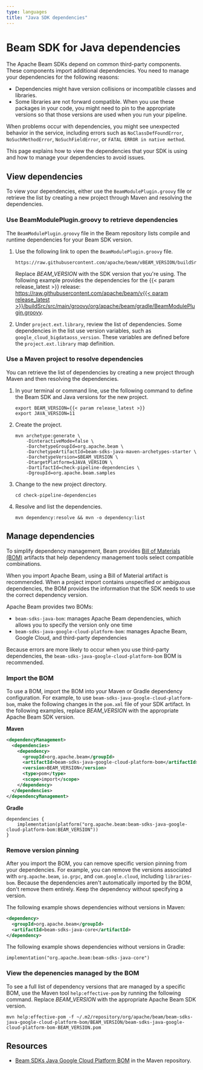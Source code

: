 ```yaml
---
type: languages
title: "Java SDK dependencies"
---
```

<!--
Licensed under the Apache License, Version 2.0 (the "License");
you may not use this file except in compliance with the License.
You may obtain a copy of the License at

http://www.apache.org/licenses/LICENSE-2.0

Unless required by applicable law or agreed to in writing, software
distributed under the License is distributed on an "AS IS" BASIS,
WITHOUT WARRANTIES OR CONDITIONS OF ANY KIND, either express or implied.
See the License for the specific language governing permissions and
limitations under the License.
-->

# Beam SDK for Java dependencies

The Apache Beam SDKs depend on common third-party components. These components
import additional dependencies. You need to manage your dependencies for the following reasons:

- Dependencies might have version collisions or incompatible classes and libraries.
- Some libraries are not forward compatible. When you use these packages in your code,
  you might need to pin to the appropriate versions so that those versions are used
  when you run your pipeline.

When problems occur with dependencies, you might see unexpected behavior in the service,
including errors such as `NoClassDefFoundError`, `NoSuchMethodError`, `NoSuchFieldError`,
or `FATAL ERROR in native method`.

This page explains how to view the dependencies that your SDK is using and how to manage your
dependencies to avoid issues.

## View dependencies

To view your dependencies, either use the
`BeamModulePlugin.groovy` file or retrieve the list by creating a new project
through Maven and resolving the dependencies.

### Use BeamModulePlugin.groovy to retrieve dependencies

The `BeamModulePlugin.groovy` file in the Beam repository lists compile and runtime
dependencies for your Beam SDK version.

1. Use the following link to open the `BeamModulePlugin.groovy` file.

    ```
    https://raw.githubusercontent.com/apache/beam/vBEAM_VERSION/buildSrc/src/main/groovy/org/apache/beam/gradle/BeamModulePlugin.groovy
    ```

    <p class="paragraph-wrap">Replace <em>BEAM_VERSION</em> with the SDK version
        that you're using. The following example provides the dependencies for the
        {{< param release_latest >}} release: <a href="https://raw.githubusercontent.com/apache/beam/v{{< param release_latest >}}/buildSrc/src/main/groovy/org/apache/beam/gradle/BeamModulePlugin.groovy" target="_blank" rel="noopener noreferrer">https://raw.githubusercontent.com/apache/beam/v{{< param release_latest >}}/buildSrc/src/main/groovy/org/apache/beam/gradle/BeamModulePlugin.groovy</a>.</p>

2. Under `project.ext.library`, review the list of dependencies. Some dependencies in the
list use version variables, such as `google_cloud_bigdataoss_version`. These variables are
defined before the `project.ext.library` map definition.

### Use a Maven project to resolve dependencies

You can retrieve the list of dependencies by creating a new project through Maven and
then resolving the dependencies.

1. In your terminal or command line, use the following command to define the Beam SDK and Java versions for the new project.

    ```
    export BEAM_VERSION={{< param release_latest >}}
    export JAVA_VERSION=11
    ```

2. Create the project.

    ```
    mvn archetype:generate \
        -DinteractiveMode=false \
        -DarchetypeGroupId=org.apache.beam \
        -DarchetypeArtifactId=beam-sdks-java-maven-archetypes-starter \
        -DarchetypeVersion=$BEAM_VERSION \
        -DtargetPlatform=$JAVA_VERSION \
        -DartifactId=check-pipeline-dependencies \
        -DgroupId=org.apache.beam.samples
    ```

3. Change to the new project directory.

    ```
    cd check-pipeline-dependencies
    ```

4. Resolve and list the dependencies.

    ```
    mvn dependency:resolve && mvn -o dependency:list
    ```

## Manage dependencies

To simplify dependency management, Beam provides
[Bill of Materials (BOM)](https://maven.apache.org/guides/introduction/introduction-to-dependency-mechanism.html#bill-of-materials-bom-poms)
artifacts that help dependency management tools select compatible combinations.

When you import Apache Beam, using a Bill of Material artifact is recommended.
When a project import contains unspecified or ambiguous dependencies,
the BOM provides the information that the SDK needs to use the correct
dependency version.

Apache Beam provides two BOMs:

- `beam-sdks-java-bom`: manages Apache Beam dependencies, which allows
  you to specify the version only one time
- `beam-sdks-java-google-cloud-platform-bom`: manages Apache Beam, Google Cloud,
  and third-party dependencies

Because errors are more likely to occur when you use third-party dependencies,
the `beam-sdks-java-google-cloud-platform-bom` BOM is recommended.

### Import the BOM

To use a BOM, import the BOM into your Maven or Gradle
dependency configuration. For example, to
use `beam-sdks-java-google-cloud-platform-bom`,
make the following changes in the `pom.xml` file of your SDK artifact.
In the following examples, replace _BEAM_VERSION_ with the appropriate
Apache Beam SDK version.

**Maven**

```xml
<dependencyManagement>
  <dependencies>
    <dependency>
      <groupId>org.apache.beam</groupId>
      <artifactId>beam-sdks-java-google-cloud-platform-bom</artifactId>
      <version>BEAM_VERSION</version>
      <type>pom</type>
      <scope>import</scope>
    </dependency>
  </dependencies>
</dependencyManagement>
```

**Gradle**

```
dependencies {
    implementation(platform("org.apache.beam:beam-sdks-java-google-cloud-platform-bom:BEAM_VERSION"))
}
```

### Remove version pinning

After you import the BOM, you can remove specific version pinning from your dependencies. For example,
you can remove the versions associated with `org.apache.beam`, `io.grpc`, and `com.google.cloud`,
including `libraries-bom`. Because the dependencies aren't automatically imported by the BOM,
don't remove them entirely. Keep the dependency without specifying a version.

The following example shows dependencies without versions in Maven:

```xml
<dependency>
  <groupId>org.apache.beam</groupId>
  <artifactId>beam-sdks-java-core</artifactId>
</dependency>
```

The following example shows dependencies without versions in Gradle:

```
implementation("org.apache.beam:beam-sdks-java-core")
```

### View the depenencies managed by the BOM

To see a full list of dependency versions that are managed by a specific BOM, use the
Maven tool `help:effective-pom` by running the following command.
Replace _BEAM_VERSION_ with the appropriate Apache Beam SDK version.

```shell
mvn help:effective-pom -f ~/.m2/repository/org/apache/beam/beam-sdks-java-google-cloud-platform-bom/BEAM_VERSION/beam-sdks-java-google-cloud-platform-bom-BEAM_VERSION.pom
```

## Resources

- [Beam SDKs Java Google Cloud Platform BOM](https://mvnrepository.com/artifact/org.apache.beam/beam-sdks-java-google-cloud-platform-bom/) in the Maven repository.

